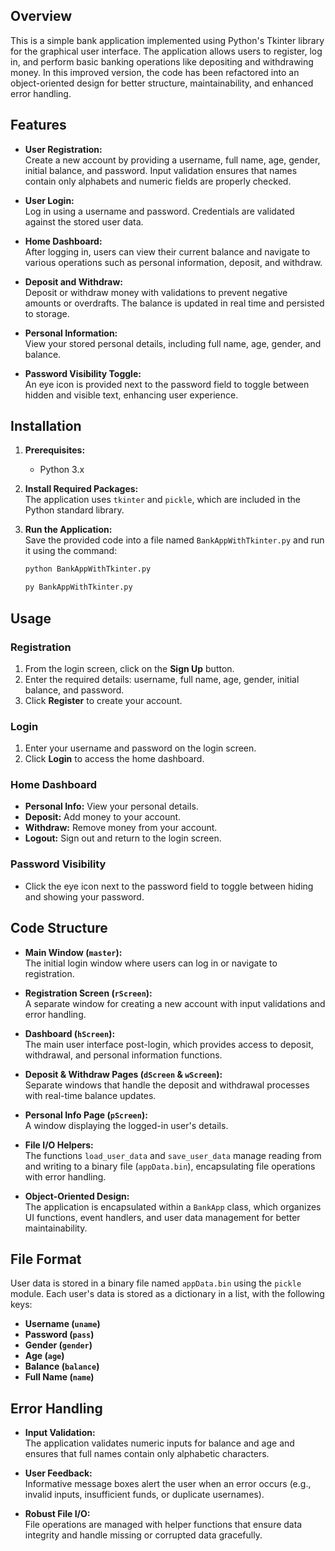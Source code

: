 ## Overview

This is a simple bank application implemented using Python's Tkinter library for the graphical user interface. The application allows users to register, log in, and perform basic banking operations like depositing and withdrawing money. In this improved version, the code has been refactored into an object-oriented design for better structure, maintainability, and enhanced error handling.

## Features

- **User Registration:**  
  Create a new account by providing a username, full name, age, gender, initial balance, and password. Input validation ensures that names contain only alphabets and numeric fields are properly checked.
  
- **User Login:**  
  Log in using a username and password. Credentials are validated against the stored user data.
  
- **Home Dashboard:**  
  After logging in, users can view their current balance and navigate to various operations such as personal information, deposit, and withdraw.
  
- **Deposit and Withdraw:**  
  Deposit or withdraw money with validations to prevent negative amounts or overdrafts. The balance is updated in real time and persisted to storage.
  
- **Personal Information:**  
  View your stored personal details, including full name, age, gender, and balance.
  
- **Password Visibility Toggle:**  
  An eye icon is provided next to the password field to toggle between hidden and visible text, enhancing user experience.

## Installation

1. **Prerequisites:**  
   - Python 3.x

2. **Install Required Packages:**  
   The application uses `tkinter` and `pickle`, which are included in the Python standard library.

3. **Run the Application:**  
   Save the provided code into a file named `BankAppWithTkinter.py` and run it using the command:

   ```sh
   python BankAppWithTkinter.py
   ```

   ```sh
   py BankAppWithTkinter.py
   ```
   
## Usage

### Registration
1. From the login screen, click on the **Sign Up** button.
2. Enter the required details: username, full name, age, gender, initial balance, and password.
3. Click **Register** to create your account.

### Login
1. Enter your username and password on the login screen.
2. Click **Login** to access the home dashboard.

### Home Dashboard
- **Personal Info:** View your personal details.
- **Deposit:** Add money to your account.
- **Withdraw:** Remove money from your account.
- **Logout:** Sign out and return to the login screen.

### Password Visibility
- Click the eye icon next to the password field to toggle between hiding and showing your password.

## Code Structure

- **Main Window (`master`):**  
  The initial login window where users can log in or navigate to registration.

- **Registration Screen (`rScreen`):**  
  A separate window for creating a new account with input validations and error handling.

- **Dashboard (`hScreen`):**  
  The main user interface post-login, which provides access to deposit, withdrawal, and personal information functions.

- **Deposit & Withdraw Pages (`dScreen` & `wScreen`):**  
  Separate windows that handle the deposit and withdrawal processes with real-time balance updates.

- **Personal Info Page (`pScreen`):**  
  A window displaying the logged-in user's details.

- **File I/O Helpers:**  
  The functions `load_user_data` and `save_user_data` manage reading from and writing to a binary file (`appData.bin`), encapsulating file operations with error handling.

- **Object-Oriented Design:**  
  The application is encapsulated within a `BankApp` class, which organizes UI functions, event handlers, and user data management for better maintainability.

## File Format

User data is stored in a binary file named `appData.bin` using the `pickle` module. Each user's data is stored as a dictionary in a list, with the following keys:

- **Username (`uname`)**
- **Password (`pass`)**
- **Gender (`gender`)**
- **Age (`age`)**
- **Balance (`balance`)**
- **Full Name (`name`)**

## Error Handling

- **Input Validation:**  
  The application validates numeric inputs for balance and age and ensures that full names contain only alphabetic characters.
  
- **User Feedback:**  
  Informative message boxes alert the user when an error occurs (e.g., invalid inputs, insufficient funds, or duplicate usernames).

- **Robust File I/O:**  
  File operations are managed with helper functions that ensure data integrity and handle missing or corrupted data gracefully.
